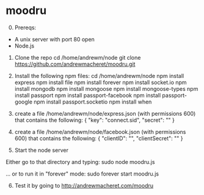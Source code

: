 moodru
======

0. Prereqs:
 * A unix server with port 80 open
 * Node.js

1. Clone the repo
cd /home/andrewm/node
git clone https://github.com/andrewmacheret/moodru.git

2. Install the following npm files:
cd /home/andrewm/node
npm install express
npm install file
npm install forever
npm install socket.io
npm install mongodb
npm install mongoose
npm install mongoose-types
npm install passport
npm install passport-facebook
npm install passport-google
npm install passport.socketio
npm install when

3. create a file /home/andrewm/node/express.json (with permissions 600) that contains the following: 
{
"key": "connect.sid",
"secret": "<secret key>"
}

4. create a file /home/andrewm/node/facebook.json (with permissions 600) that contains the following:
{
"clientID": "<facebook clientId>",
"clientSecret": "<facebook clientSecret>"
}

5. Start the node server

Either go to that directory and typing:
sudo node moodru.js

... or to run it in "forever" mode:
sudo forever start moodru.js

6. Test it by going to http://andrewmacheret.com/moodru

